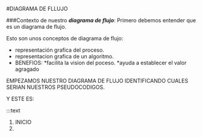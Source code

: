 #DIAGRAMA DE FLLUJO

###Contexto de nuestro __*diagrama de flujo*__:
Primero debemos entender que es un diagrama   de flujo. 

Esto son unos conceptos de diagrama de flujo:
* representación grafica del proceso.
* representacion grafica de un algoritmo.
* BENEFIOS:
		*facilita la vision del poceso.
		*ayuda a establecer el valor agragado


EMPEZAMOS NUESTRO DIAGRAMA DE FLUJO IDENTIFICANDO CUALES SERIAN NUESTROS PSEUDOCODIGOS.

Y ESTE ES:

:::text
1. INICIO
2. 





